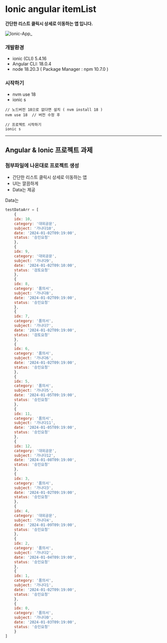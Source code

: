 # Ionic angular itemList 


<b>간단한 리스트 클릭시 상세로 이동하는 앱 입니다.</b>

![Ionic-App_](https://github.com/yunsungjoong/ionic-angular-study/assets/96567925/07956272-5abb-4714-a5bf-3fff5aa23eb7)


### 개발환경
- ionic (CLI) 5.4.16
- Angular CLI: 18.0.4
- node 18.20.3 ( Package Manager : npm 10.7.0 )


### 시작하기 

- nvm use 18 
- ionic s

```
// 노드버전 18으로 없다면 설치 ( nvm install 18 )
nvm use 18  // 버전 수정 후  

// 프로젝트 시작하기 
ionic s
```

---

## Angular & Ionic 프로젝트 과제

###  첨부파일에 나온대로 프로젝트 생성

- 간단한 리스트 클릭시 상세로 이동하는 앱
- UI는 깔끔하게 
- Data는 제공   


Data는 

```javascript
testDataArr = [
    {
    idx: 10,
    category: '대외공문',
    subject: '가나다10',
    date: '2024-01-02T09:19:00',
    status: '승인요청'
    },
    {
    idx: 9,
    category: '대외공문',
    subject: '가나다9',
    date: '2024-01-02T09:10:00',
    status: '검토요청'
    },
    {
    idx: 8,
    category: '품의서',
    subject: '가나다8',
    date: '2024-01-02T09:19:00',
    status: '승인요청'
    },
    {
    idx: 7,
    category: '품의서',
    subject: '가나다7',
    date: '2024-01-02T09:19:00',
    status: '검토요청'
    },
    {
    idx: 6,
    category: '품의서',
    subject: '가나다6',
    date: '2024-01-02T09:19:00',
    status: '승인요청'
    },
    {
    idx: 5,
    category: '품의서',
    subject: '가나다5',
    date: '2024-01-05T09:19:00',
    status: '승인요청'
    },
    {
    idx: 11,
    category: '품의서',
    subject: '가나다11',
    date: '2024-01-05T09:19:00',
    status: '승인요청'
    },
    {
    idx: 12,
    category: '대외공문',
    subject: '가나다12',
    date: '2024-01-08T09:19:00',
    status: '승인요청'
    },
    {
    idx: 3,
    category: '품의서',
    subject: '가나다3',
    date: '2024-01-02T09:19:00',
    status: '승인요청'
    },
    {
    idx: 4,
    category: '대외공문',
    subject: '가나다4',
    date: '2024-01-09T09:19:00',
    status: '승인요청'
    },
    {
    idx: 2,
    category: '품의서',
    subject: '가나다2',
    date: '2024-01-04T09:19:00',
    status: '승인요청'
    },
    {
    idx: 1,
    category: '품의서',
    subject: '가나다1',
    date: '2024-01-02T09:19:00',
    status: '승인요청'
    },
    {
    idx: 0,
    category: '품의서',
    subject: '가나다0',
    date: '2024-01-03T09:19:00',
    status: '승인요청'
    }
]
```